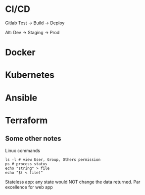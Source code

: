 # CI/CD
Gitlab
Test -> Build -> Deploy

Alt: Dev -> Staging -> Prod

# Docker

# Kubernetes

# Ansible

# Terraform


## Some other notes

Linux commands
```
ls -l # view User, Group, Others permission
ps # process status
echo "string" > file
echo "$( < file)"
```

Stateless app: any state would NOT change the data returned. Par excellence for web app

